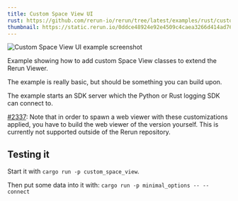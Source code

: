 ```yaml
---
title: Custom Space View UI
rust: https://github.com/rerun-io/rerun/tree/latest/examples/rust/custom_space_view/src/main.rs
thumbnail: https://static.rerun.io/0ddce48924e92e4509c4caea3266d414ad76d961_custom_space_view_480w.jpeg
---
```


<picture>
  <source media="(max-width: 480px)" srcset="https://static.rerun.io/0ddce48924e92e4509c4caea3266d414ad76d961_custom_space_view_480w.jpeg">
  <source media="(max-width: 768px)" srcset="https://static.rerun.io/07fc2ec0fb45bd282cd942021bec82a8bf22929d_custom_space_view_768w.jpeg">
  <source media="(max-width: 1024px)" srcset="https://static.rerun.io/2411b2c296230079e33bf075020510f10ccf086f_custom_space_view_1024w.jpeg">
  <source media="(max-width: 1200px)" srcset="https://static.rerun.io/44ad47af559fbdd45aab5a663992f31e80876793_custom_space_view_1200w.jpeg">
  <img src="https://static.rerun.io/dc8cfa50e309ba2e2cd2b7647391cd74b7a0477f_api_demo_full.jpeg" alt="Custom Space View UI example screenshot">
</picture>

Example showing how to add custom Space View classes to extend the Rerun Viewer.

The example is really basic, but should be something you can build upon.

The example starts an SDK server which the Python or Rust logging SDK can connect to.


[#2337](https://github.com/rerun-io/rerun/issues/2337): Note that in order to spawn a web viewer with these customizations applied,
you have to build the web viewer of the version yourself.
This is currently not supported outside of the Rerun repository.

## Testing it
Start it with `cargo run -p custom_space_view`.

Then put some data into it with: `cargo run -p minimal_options -- --connect`
